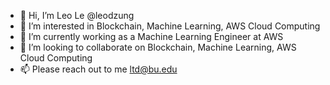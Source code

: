 - 👋 Hi, I’m Leo Le @leodzung
- 👀 I’m interested in Blockchain, Machine Learning, AWS Cloud Computing
- 🌱 I’m currently working as a Machine Learning Engineer at AWS
- 💞️ I’m looking to collaborate on Blockchain, Machine Learning, AWS Cloud Computing
- 📫 Please reach out to me ltd@bu.edu

<!---
leodzung/leodzung is a ✨ special ✨ repository because its `README.md` (this file) appears on your GitHub profile.
You can click the Preview link to take a look at your changes.
--->
